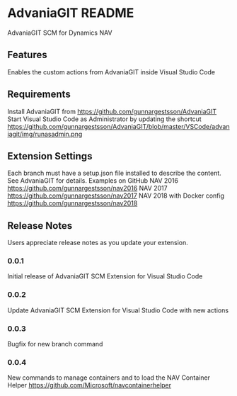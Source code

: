# AdvaniaGIT README

AdvaniaGIT SCM for Dynamics NAV

## Features

Enables the custom actions from AdvaniaGIT inside Visual Studio Code

## Requirements

Install AdvaniaGIT from <https://github.com/gunnargestsson/AdvaniaGIT>
Start Visual Studio Code as Administrator by updating the shortcut <https://github.com/gunnargestsson/AdvaniaGIT/blob/master/VSCode/advaniagit/img/runasadmin.png>

## Extension Settings

Each branch must have a setup.json file installed to describe the content.  See AdvaniaGIT for details.
Examples on GitHub
NAV 2016 <https://github.com/gunnargestsson/nav2016>
NAV 2017 <https://github.com/gunnargestsson/nav2017>
NAV 2018 with Docker config <https://github.com/gunnargestsson/nav2018>

## Release Notes

Users appreciate release notes as you update your extension.

### 0.0.1

Initial release of AdvaniaGIT SCM Extension for Visual Studio Code

### 0.0.2

Update AdvaniaGIT SCM Extension for Visual Studio Code with new actions

### 0.0.3

Bugfix for new branch command

### 0.0.4

New commands to manage containers and to load the NAV Container Helper <https://github.com/Microsoft/navcontainerhelper>
